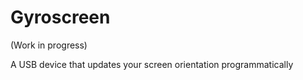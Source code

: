 # Gyroscreen

(Work in progress)

A USB device that updates your screen orientation programmatically
